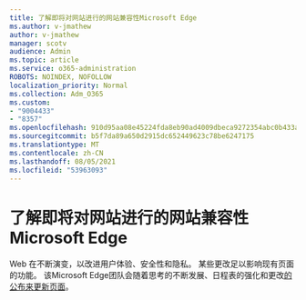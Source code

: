 ```yaml
---
title: 了解即将对网站进行的网站兼容性Microsoft Edge
ms.author: v-jmathew
author: v-jmathew
manager: scotv
audience: Admin
ms.topic: article
ms.service: o365-administration
ROBOTS: NOINDEX, NOFOLLOW
localization_priority: Normal
ms.collection: Adm_O365
ms.custom:
- "9004433"
- "8357"
ms.openlocfilehash: 910d95aa08e45224fda8eb90ad4009dbeca9272354abc0b433a63e4566810f64
ms.sourcegitcommit: b5f7da89a650d2915dc652449623c78be6247175
ms.translationtype: MT
ms.contentlocale: zh-CN
ms.lasthandoff: 08/05/2021
ms.locfileid: "53963093"
---
```

# <a name="learn-about-site-compatibility-affecting-changes-coming-to-microsoft-edge"></a>了解即将对网站进行的网站兼容性Microsoft Edge

Web 在不断演变，以改进用户体验、安全性和隐私。 某些更改足以影响现有页面的功能。 该Microsoft Edge团队会随着思考的不断发展、日程表的强化和更改[的公布来更新页面](https://go.microsoft.com/fwlink/?linkid=2135534)。
